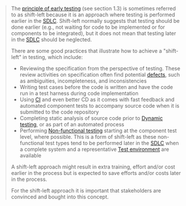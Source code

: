 > The [principle of early testing](Early%20testing%20saves%20time%20and%20money.md) (see section 1.3) is sometimes referred to as shift-left because it is an approach where testing is performed earlier in the [SDLC](Software%20Development%20Lifecycle.md). Shift-left normally suggests that testing should be done earlier (e.g., not waiting for code to be implemented or for components to be integrated), but it does not mean that testing later in the [SDLC](Software%20Development%20Lifecycle.md) should be neglected.
>
> There are some good practices that illustrate how to achieve a "shift-left" in testing, which include:
> - Reviewing the specification from the perspective of testing. These review activities on specification often find potential [defects](Defect.md), such as ambiguities, incompleteness, and inconsistencies
> - Writing test cases before the code is written and have the code run in a test harness during code implementation
> - Using [CI](Continuous%20Integration.md) and even better CD as it comes with fast feedback and automated component tests to accompany source code when it is submitted to the code repository
> - Completing static analysis of source code prior to [Dynamic testing](Dynamic%20testing.md), or as part of an automated process
> - Performing [Non-functional testing](Non-functional%20testing.md) starting at the component test level, where possible. This is a form of shift-left as these non-functional test types tend to be performed later in the [SDLC](Software%20Development%20Lifecycle.md) when a complete system and a representative [Test environment](Test%20environment.md) are available
>
> A shift-left approach might result in extra training, effort and/or cost earlier in the process but is expected to save efforts and/or costs later in the process.
> 
> For the shift-left approach it is important that stakeholders are convinced and bought into this concept.